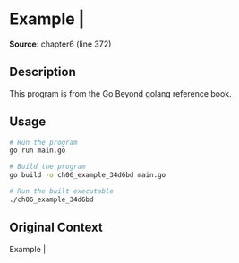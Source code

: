 # Example |

**Source**: chapter6 (line 372)

## Description

This program is from the Go Beyond golang reference book.

## Usage

```bash
# Run the program
go run main.go

# Build the program
go build -o ch06_example_34d6bd main.go

# Run the built executable
./ch06_example_34d6bd
```

## Original Context

Example |
